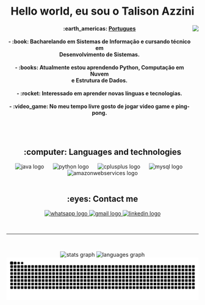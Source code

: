 <h1 align="center">Hello world, eu sou o Talison Azzini</h1>
<div>
  <img align="right" height="230" src="https://user-images.githubusercontent.com/74038190/212749447-bfb7e725-6987-49d9-ae85-2015e3e7cc41.gif" />
  <h4 align="center">
    :earth_americas:
    <a href="README.md" align="center">Portugues</a><br><br>
    - :book: Bacharelando em Sistemas de Informação e cursando técnico em<br>Desenvolvimento de Sistemas.<br><br>
    - :books: Atualmente estou aprendendo Python, Computação em Nuvem<br>e Estrutura de Dados.<br><br>
    - :rocket: Interessado em aprender novas línguas e tecnologias.<br><br>
    - :video_game: No meu tempo livre gosto de jogar video game e ping-pong.
  </h4>
</div>

<br><br>

<h2 align="center">:computer: Languages and technologies</h2>
<div align="center">
  <img src="https://cdn.jsdelivr.net/gh/devicons/devicon/icons/java/java-original.svg" height="45" alt="java logo" />
  <img width="15">
  <img src="https://cdn.jsdelivr.net/gh/devicons/devicon/icons/python/python-original.svg" height="45" alt="python logo" />
  <img width="15">
  <img src="https://cdn.jsdelivr.net/gh/devicons/devicon/icons/cplusplus/cplusplus-original.svg" height="45" alt="cplusplus logo" />
  <img width="15">
  <img src="https://cdn.jsdelivr.net/gh/devicons/devicon/icons/mysql/mysql-original.svg" height="45" alt="mysql logo" />
  <img width="15">
  <img src="https://cdn.jsdelivr.net/gh/devicons/devicon/icons/amazonwebservices/amazonwebservices-original-wordmark.svg" height="45" alt="amazonwebservices logo" />
</div>

<br>

<h2 align="center">:eyes: Contact me</h2>
<div align="center">
  <a href="https://wa.me/+5521987892416" target="_blank">
    <img src="https://raw.githubusercontent.com/maurodesouza/profile-readme-generator/master/src/assets/icons/social/whatsapp/default.svg" width="52" height="40" alt="whatsapp logo"  />
  </a>

  <a href="mailto:talison.azzini@gmail.com" target="_blank">
    <img src="https://raw.githubusercontent.com/maurodesouza/profile-readme-generator/master/src/assets/icons/social/gmail/default.svg" width="52" height="40" alt="gmail logo"  />
  </a>

  <a href="https://linkedin.com/in/talisonazzini" target="_blank">
    <img src="https://raw.githubusercontent.com/maurodesouza/profile-readme-generator/master/src/assets/icons/social/linkedin/default.svg" width="52" height="40" alt="linkedin logo"  />
  </a>
</div>

<br><hr><br>

<div align="center">
  <img src="https://github-readme-stats.vercel.app/api?username=TalisonAzzini&hide_title=true&hide_rank=true&show_icons=true&include_all_commits=true&count_private=true&disable_animations=false&theme=dracula&locale=en&hide_border=false&order=1" height="135" alt="stats graph" />
  <img src="https://github-readme-stats.vercel.app/api/top-langs?username=TalisonAzzini&locale=en&hide_title=true&layout=compact&card_width=320&langs_count=5&theme=dracula&hide_border=false&order=2" height="135" alt="languages graph" />

  <img src="https://raw.githubusercontent.com/TalisonAzzini/TalisonAzzini/output/snake.svg" alt="Snake animation" />
</div>
